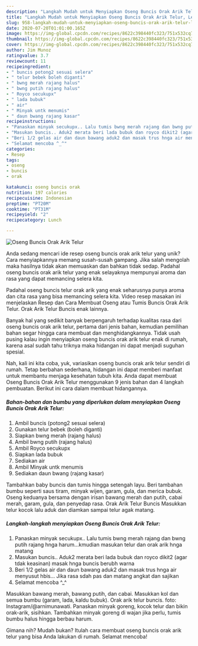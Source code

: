 ```yaml
---
description: "Langkah Mudah untuk Menyiapkan Oseng Buncis Orak Arik Telur, Lezat Sekali"
title: "Langkah Mudah untuk Menyiapkan Oseng Buncis Orak Arik Telur, Lezat Sekali"
slug: 958-langkah-mudah-untuk-menyiapkan-oseng-buncis-orak-arik-telur-lezat-sekali
date: 2020-07-20T01:01:00.165Z
image: https://img-global.cpcdn.com/recipes/8622c398440fc323/751x532cq70/oseng-buncis-orak-arik-telur-foto-resep-utama.jpg
thumbnail: https://img-global.cpcdn.com/recipes/8622c398440fc323/751x532cq70/oseng-buncis-orak-arik-telur-foto-resep-utama.jpg
cover: https://img-global.cpcdn.com/recipes/8622c398440fc323/751x532cq70/oseng-buncis-orak-arik-telur-foto-resep-utama.jpg
author: Jim Munoz
ratingvalue: 3.7
reviewcount: 11
recipeingredient:
- " buncis potong2 sesuai selera"
- " telur bebek boleh diganti"
- " bwng merah rajang halus"
- " bwng putih rajang halus"
- " Royco secukupx"
- " lada bubuk"
- " air"
- " Minyak untk menumis"
- " daun bwang rajang kasar"
recipeinstructions:
- "Panaskan minyak secukupx.. Lalu tumis bwng merah rajang dan bwng putih rajang hnga harum...kmudian masukan telur dan orak arik hnga matang"
- "Masukan buncis.. Aduk2 merata beri lada bubuk dan royco dikit2 (agar tdak keasinan) masak hnga buncis berubh warna"
- "Beri 1/2 gelas air dan daun bawang aduk2 dan masak trus hnga air menyusut hbis... Jika rasa sdah pas dan matang angkat dan sajikan"
- "Selamat mencoba ^_^"
categories:
- Resep
tags:
- oseng
- buncis
- orak

katakunci: oseng buncis orak 
nutrition: 197 calories
recipecuisine: Indonesian
preptime: "PT20M"
cooktime: "PT31M"
recipeyield: "2"
recipecategory: Lunch

---
```



![Oseng Buncis Orak Arik Telur](https://img-global.cpcdn.com/recipes/8622c398440fc323/751x532cq70/oseng-buncis-orak-arik-telur-foto-resep-utama.jpg)

Anda sedang mencari ide resep oseng buncis orak arik telur yang unik? Cara menyiapkannya memang susah-susah gampang. Jika salah mengolah maka hasilnya tidak akan memuaskan dan bahkan tidak sedap. Padahal oseng buncis orak arik telur yang enak selayaknya mempunyai aroma dan rasa yang dapat memancing selera kita.

Padahal oseng buncis telur orak arik yang enak seharusnya punya aroma dan cita rasa yang bisa memancing selera kita. Video resep masakan ini menjelaskan Resep dan Cara Membuat Oseng atau Tumis Buncis Orak Arik Telur. Orak Arik Telur Buncis enak lainnya.

Banyak hal yang sedikit banyak berpengaruh terhadap kualitas rasa dari oseng buncis orak arik telur, pertama dari jenis bahan, kemudian pemilihan bahan segar hingga cara membuat dan menghidangkannya. Tidak usah pusing kalau ingin menyiapkan oseng buncis orak arik telur enak di rumah, karena asal sudah tahu triknya maka hidangan ini dapat menjadi suguhan spesial.


Nah, kali ini kita coba, yuk, variasikan oseng buncis orak arik telur sendiri di rumah. Tetap berbahan sederhana, hidangan ini dapat memberi manfaat untuk membantu menjaga kesehatan tubuh kita. Anda dapat membuat Oseng Buncis Orak Arik Telur menggunakan 9 jenis bahan dan 4 langkah pembuatan. Berikut ini cara dalam membuat hidangannya.

<!--inarticleads1-->

##### Bahan-bahan dan bumbu yang diperlukan dalam menyiapkan Oseng Buncis Orak Arik Telur:

1. Ambil  buncis (potong2 sesuai selera)
1. Gunakan  telur bebek (boleh diganti)
1. Siapkan  bwng merah (rajang halus)
1. Ambil  bwng putih (rajang halus)
1. Ambil  Royco secukupx
1. Siapkan  lada bubuk
1. Sediakan  air
1. Ambil  Minyak untk menumis
1. Sediakan  daun bwang (rajang kasar)


Tambahkan baby buncis dan tumis hingga setengah layu. Beri tambahan bumbu seperti saus tiram, minyak wijen, garam, gula, dan merica bubuk. Oseng keduanya bersama dengan irisan bawang merah dan putih, cabai merah, garam, gula, dan penyedap rasa. Orak Arik Telur Buncis Masukkan telur kocok lalu aduk dan diamkan sampai telur agak matang. 

<!--inarticleads2-->

##### Langkah-langkah menyiapkan Oseng Buncis Orak Arik Telur:

1. Panaskan minyak secukupx.. Lalu tumis bwng merah rajang dan bwng putih rajang hnga harum...kmudian masukan telur dan orak arik hnga matang
1. Masukan buncis.. Aduk2 merata beri lada bubuk dan royco dikit2 (agar tdak keasinan) masak hnga buncis berubh warna
1. Beri 1/2 gelas air dan daun bawang aduk2 dan masak trus hnga air menyusut hbis... Jika rasa sdah pas dan matang angkat dan sajikan
1. Selamat mencoba ^_^


Masukkan bawang merah, bawang putih, dan cabai. Masukkan kol dan semua bumbu (garam, lada, kaldu bubuk). Orak arik telur buncis. foto: Instagram/@arnimunawati. Panaskan minyak goreng, kocok telur dan bikin orak-arik, sisihkan. Tambahkan minyak goreng di wajan jika perlu, tumis bumbu halus hingga berbau harum. 

Gimana nih? Mudah bukan? Itulah cara membuat oseng buncis orak arik telur yang bisa Anda lakukan di rumah. Selamat mencoba!
